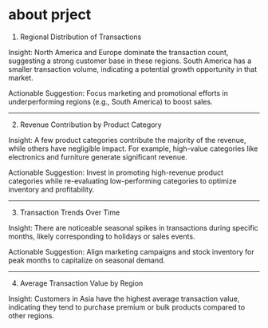 # about prject 
1. Regional Distribution of Transactions

Insight: North America and Europe dominate the transaction count, suggesting a strong customer base in these regions. South America has a smaller transaction volume, indicating a potential growth opportunity in that market.

Actionable Suggestion: Focus marketing and promotional efforts in underperforming regions (e.g., South America) to boost sales.



---

2. Revenue Contribution by Product Category

Insight: A few product categories contribute the majority of the revenue, while others have negligible impact. For example, high-value categories like electronics and furniture generate significant revenue.

Actionable Suggestion: Invest in promoting high-revenue product categories while re-evaluating low-performing categories to optimize inventory and profitability.



---

3. Transaction Trends Over Time

Insight: There are noticeable seasonal spikes in transactions during specific months, likely corresponding to holidays or sales events.

Actionable Suggestion: Align marketing campaigns and stock inventory for peak months to capitalize on seasonal demand.



---

4. Average Transaction Value by Region

Insight: Customers in Asia have the highest average transaction value, indicating they tend to purchase premium or bulk products compared to other regions.
